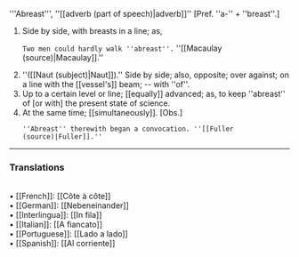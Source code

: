 '''Abreast''', ''[[adverb (part of speech)|adverb]]'' [Pref. ''a-'' + ''breast''.]

<ol>
<li>Side by side, with breasts in a line; as,

<code>Two men could hardly walk ''abreast''.</code> ''[[Macaulay (source)|Macaulay]].''

<li> ''([[Naut (subject)|Naut]]).'' Side by side; also, opposite; over against; on a line with the [[vessel's]] beam; -- with ''of''.

<li> Up to a certain level or line; [[equally]] advanced; as, to keep ''abreast'' of [or with] the present state of science.

<li> At the same time; [[simultaneously]]. [Obs.]

<code>''Abreast'' therewith began a convocation. ''[[Fuller (source)|Fuller]].''</code>
</ol>

<HR> <P> <H3>Translations</H3>
<BR>• [[French]]: [[Côte à côte]]
<BR>• [[German]]: [[Nebeneinander]]
<BR>• [[Interlingua]]: [[In fila]]
<BR>• [[Italian]]: [[A fiancato]]
<BR>• [[Portuguese]]: [[Lado a lado]]
<BR>• [[Spanish]]: [[Al corriente]]
<BR>